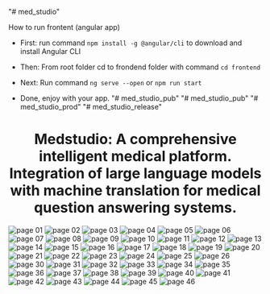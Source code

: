 "# med_studio" 


How to run frontent  (angular app)
- First: run command `npm install -g @angular/cli` to download and install Angular CLI

- Then: From root folder cd to frondend folder with command `cd frontend`

- Next: Run command `ng serve --open` or `npm run start`

- Done, enjoy with your app. "# med_studio_pub" 
"# med_studio_pub" 
"# med_studio_prod" 
"# med_studio_release" 

<h1 align="center">
Medstudio: A comprehensive intelligent medical platform. Integration of large language models with machine translation for medical question answering systems.	
</h1>

![page 01](./slides/page_01.png)
![page 02](./slides/page_02.png)
![page 03](./slides/page_03.png)
![page 04](./slides/page_04.png)
![page 05](./slides/page_05.png)
![page 06](./slides/page_06.png)
![page 07](./slides/page_07.png)
![page 08](./slides/page_08.png)
![page 09](./slides/page_09.png)
![page 10](./slides/page_10.png)
![page 11](./slides/page_11.png)
![page 12](./slides/page_12.png)
![page 13](./slides/page_13.png)
![page 14](./slides/page_14.png)
![page 15](./slides/page_15.png)
![page 16](./slides/page_16.png)
![page 17](./slides/page_17.png)
![page 18](./slides/page_18.png)
![page 19](./slides/page_19.png)
![page 20](./slides/page_20.png)
![page 21](./slides/page_21.png)
![page 22](./slides/page_22.png)
![page 23](./slides/page_23.png)
![page 24](./slides/page_24.png)
![page 25](./slides/page_25.png)
![page 26](./slides/page_26.png)
![page 30](./slides/page_30.png)
![page 31](./slides/page_31.png)
![page 32](./slides/page_32.png)
![page 33](./slides/page_33.png)
![page 34](./slides/page_34.png)
![page 35](./slides/page_35.png)
![page 36](./slides/page_36.png)
![page 37](./slides/page_37.png)
![page 38](./slides/page_38.png)
![page 39](./slides/page_39.png)
![page 40](./slides/page_40.png)
![page 41](./slides/page_41.png)
![page 42](./slides/page_42.png)
![page 43](./slides/page_43.png)
![page 44](./slides/page_44.png)
![page 45](./slides/page_45.png)
![page 46](./slides/page_46.png)